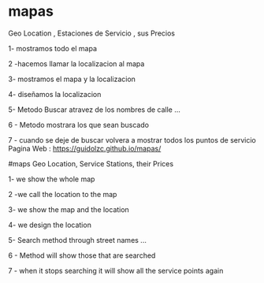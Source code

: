 # mapas
Geo  Location , Estaciones de Servicio , sus Precios 

1- mostramos todo el mapa 

2 -hacemos llamar la localizacion al mapa 

3- mostramos el mapa y la localizacion 

4- diseñamos la localizacion 

5- Metodo Buscar atravez de los nombres de calle ... 

6 - Metodo mostrara los que sean buscado 

7 - cuando se deje de buscar volvera a mostrar todos los puntos de servicio 
Pagina Web :
https://guidolzc.github.io/mapas/

#maps
Geo Location, Service Stations, their Prices

1- we show the whole map

2 -we call the location to the map

3- we show the map and the location

4- we design the location

5- Search method through street names ...

6 - Method will show those that are searched

7 - when it stops searching it will show all the service points again
